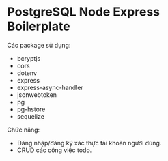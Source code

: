 # PostgreSQL Node Express Boilerplate

Các package sử dụng:
- bcryptjs
- cors
- dotenv
- express
- express-async-handler
- jsonwebtoken
- pg
- pg-hstore
- sequelize

Chức năng:
- Đăng nhập/đăng ký xác thực tài khoản người dùng.
- CRUD các công việc todo.

